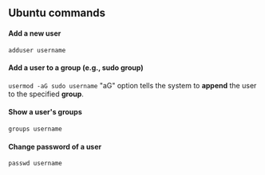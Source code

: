 ## Ubuntu commands

#### Add a new user
```adduser username```

#### Add a user to a group (e.g., sudo group)
```usermod -aG sudo username```
"aG" option tells the system to **append** the user to the specified **group**.

#### Show a user's groups
```groups username```

#### Change password of a user
```passwd username```
